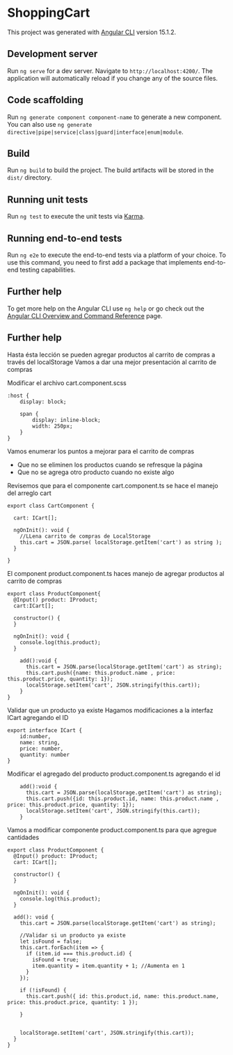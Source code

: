 # ShoppingCart

This project was generated with [Angular CLI](https://github.com/angular/angular-cli) version 15.1.2.

## Development server

Run `ng serve` for a dev server. Navigate to `http://localhost:4200/`. The application will automatically reload if you change any of the source files.

## Code scaffolding

Run `ng generate component component-name` to generate a new component. You can also use `ng generate directive|pipe|service|class|guard|interface|enum|module`.

## Build

Run `ng build` to build the project. The build artifacts will be stored in the `dist/` directory.

## Running unit tests

Run `ng test` to execute the unit tests via [Karma](https://karma-runner.github.io).

## Running end-to-end tests

Run `ng e2e` to execute the end-to-end tests via a platform of your choice. To use this command, you need to first add a package that implements end-to-end testing capabilities.

## Further help

To get more help on the Angular CLI use `ng help` or go check out the [Angular CLI Overview and Command Reference](https://angular.io/cli) page.

## Further help

Hasta ésta lección se pueden agregar productos al carrito de compras a través del localStorage
Vamos a dar una mejor presentación al carrito de compras

Modificar el archivo cart.component.scss
~~~
:host {
    display: block;

    span {
        display: inline-block;
        width: 250px;
    }
}
~~~

Vamos enumerar los puntos a mejorar para el carrito de compras
- Que no se eliminen los productos cuando se refresque la página
- Que no se agrega otro producto cuando no existe algo

Revisemos que para el componente cart.component.ts se hace el manejo del arreglo cart
~~~
export class CartComponent {

  cart: ICart[];

  ngOnInit(): void {
    //LLena carrito de compras de LocalStorage
    this.cart = JSON.parse( localStorage.getItem('cart') as string );   
  }

}
~~~

El component product.component.ts haces manejo de agregar productos al carrito de compras
~~~
export class ProductComponent{
  @Input() product: IProduct;
  cart:ICart[];

  constructor() {
  }

  ngOnInit(): void {
    console.log(this.product);    
  }

    add():void {
      this.cart = JSON.parse(localStorage.getItem('cart') as string);
      this.cart.push({name: this.product.name , price: this.product.price, quantity: 1});
      localStorage.setItem('cart', JSON.stringify(this.cart));
    }
}
~~~

Validar que un producto ya existe
Hagamos modificaciones a la interfaz ICart agregando el ID
~~~
export interface ICart {
    id:number,
    name: string,
    price: number,
    quantity: number
}
~~~

Modificar el agregado del producto product.component.ts  agregando el id
~~~
    add():void {
      this.cart = JSON.parse(localStorage.getItem('cart') as string);
      this.cart.push({id: this.product.id, name: this.product.name , price: this.product.price, quantity: 1});
      localStorage.setItem('cart', JSON.stringify(this.cart));
    }
~~~

Vamos a modificar componente product.component.ts para que agregue cantidades
~~~
export class ProductComponent {
  @Input() product: IProduct;
  cart: ICart[];

  constructor() {
  }

  ngOnInit(): void {
    console.log(this.product);
  }

  add(): void {
    this.cart = JSON.parse(localStorage.getItem('cart') as string);

    //Validar si un producto ya existe
    let isFound = false;
    this.cart.forEach(item => {
      if (item.id === this.product.id) {
        isFound = true;
        item.quantity = item.quantity + 1; //Aumenta en 1
      }
    });

    if (!isFound) {
      this.cart.push({ id: this.product.id, name: this.product.name, price: this.product.price, quantity: 1 });
      
    }


    localStorage.setItem('cart', JSON.stringify(this.cart));
  }
}
~~~
